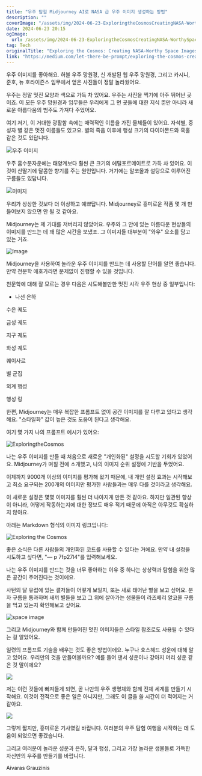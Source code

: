```yaml
---
title: "우주 탐험 Midjourney AI로 NASA 급 우주 이미지 생성하는 방법"
description: ""
coverImage: "/assets/img/2024-06-23-ExploringtheCosmosCreatingNASA-WorthySpaceImageswithMidjourneyAI_0.png"
date: 2024-06-23 20:15
ogImage: 
  url: /assets/img/2024-06-23-ExploringtheCosmosCreatingNASA-WorthySpaceImageswithMidjourneyAI_0.png
tag: Tech
originalTitle: "Exploring the Cosmos: Creating NASA-Worthy Space Images with Midjourney AI"
link: "https://medium.com/let-there-be-prompt/exploring-the-cosmos-creating-nasa-worthy-space-images-with-midjourney-ai-3cc2fe6804a9"
---
```



우주 이미지를 좋아해요. 허블 우주 망원경, 신 개발된 웹 우주 망원경, 그리고 카시니, 준호, 뉴 호라이즌스 임무에서 얻은 사진들이 정말 놀라웠어요.

우주는 정말 멋진 모양과 색으로 가득 차 있어요. 우주는 사진을 찍기에 아주 뛰어난 곳이죠. 이 모든 우주 망원경과 임무들은 우리에게 그 먼 곳들에 대한 지식 뿐만 아니라 새로운 아름다움의 범주도 가져다 주었어요.

여기 저기, 이 거대한 광활함 속에는 매력적인 이름을 가진 물체들이 있어요. 자석별, 중성자 별 같은 멋진 이름들도 있고요. 별의 죽음 이후에 행성 크기의 다이아몬드와 흑홀 같은 것도 있답니다.

![우주 이미지](/assets/img/2024-06-23-ExploringtheCosmosCreatingNASA-WorthySpaceImageswithMidjourneyAI_0.png)

<div class="content-ad"></div>

우주 흡수분자운에는 태양계보다 훨씬 큰 크기의 에틸포르메이트로 가득 차 있어요. 이것이 산딸기에 달콤한 향기를 주는 원인입니다. 거기에는 알코올과 설탕으로 이루어진 구름들도 있답니다.

![이미지](/assets/img/2024-06-23-ExploringtheCosmosCreatingNASA-WorthySpaceImageswithMidjourneyAI_1.png)

우리가 상상한 것보다 더 이상하고 예쁘답니다. Midjourney로 흥미로운 작품 몇 개 만들어보지 않으면 안 될 것 같아요.

Midjourney는 제 기대를 저버리지 않았어요. 우주와 그 안에 있는 아름다운 현상들의 이미지를 만드는 데 꽤 많은 시간을 보냈죠. 그 이미지들 대부분이 "와우" 요소를 담고 있는 거죠.

<div class="content-ad"></div>


![Image](/assets/img/2024-06-23-ExploringtheCosmosCreatingNASA-WorthySpaceImageswithMidjourneyAI_2.png)

Midjourney을 사용하여 놀라운 우주 이미지를 만드는 데 사용할 단어를 알면 좋습니다. 만약 천문학 애호가라면 문제없이 진행할 수 있을 것입니다.

천문학에 대해 잘 모르는 경우 다음은 시도해볼만한 멋진 시각 우주 현상 중 일부입니다:

- 나선 은하


<div class="content-ad"></div>

수은 궤도

금성 궤도

지구 궤도

화성 궤도

<div class="content-ad"></div>

퀘이사르

별 군집

외계 행성

행성 링

<div class="content-ad"></div>

한편, Midjourney는 매우 복잡한 프롬프트 없이 공간 이미지를 잘 다루고 있다고 생각해요. "스타일화" 값이 높은 것도 도움이 된다고 생각해요.

여기 몇 가지 나의 프롬프트 예시가 있어요:


![ExploringtheCosmos](/assets/img/2024-06-23-ExploringtheCosmosCreatingNASA-WorthySpaceImageswithMidjourneyAI_3.png)


나는 우주 이미지를 만들 때 처음으로 새로운 "개인화된" 설정을 시도할 기회가 있었어요. Midjourney가 며칠 전에 소개했고, 나의 이미지 순위 설정에 기반을 두었어요.

<div class="content-ad"></div>

이제까지 9000개 이상의 이미지를 평가해 왔기 때문에, 내 개인 설정 효과는 시작해보고 최소 요구되는 200개의 이미지만 평가한 사람들과는 매우 다를 것이라고 생각해요.

이 새로운 설정은 몇몇 이미지를 훨씬 더 나아지게 만든 것 같아요. 하지만 일관된 향상이 아니라, 어떻게 작동하는지에 대한 정보도 매우 적기 때문에 아직은 아무것도 확실하지 않아요.

아래는 Markdown 형식의 이미지 링크입니다:

![Exploring the Cosmos](/assets/img/2024-06-23-ExploringtheCosmosCreatingNASA-WorthySpaceImageswithMidjourneyAI_4.png)

좋은 소식은 다른 사람들의 개인화된 코드를 사용할 수 있다는 거에요. 만약 내 설정을 시도하고 싶다면, "— p 7fp27l4"를 입력해보세요.

<div class="content-ad"></div>

나는 우주 이미지를 만드는 것을 너무 좋아하는 이유 중 하나는 상상력과 탐험을 위한 많은 공간이 주어진다는 것이에요.

사턴의 달 유럽에 있는 갤저들이 어떻게 보일지, 또는 새로 태어난 별을 보고 싶어요. 분자 구름을 통과하며 새끼 별들을 보고 그 위에 살아가는 생물들이 라즈베리 알코올 구름을 먹고 있는지 확인해보고 싶어요.

![space image](/assets/img/2024-06-23-ExploringtheCosmosCreatingNASA-WorthySpaceImageswithMidjourneyAI_5.png)

그리고 Midjourney와 함께 만들어진 멋진 이미지들은 스타일 참조로도 사용될 수 있다는 걸 알았어요.

<div class="content-ad"></div>

일련의 프롬프트 기술을 배우는 것도 좋은 방법이에요. 누구나 호스헤드 성운에 대해 알고 있어요. 우리만의 것을 만들어볼까요? 예를 들어 댄서 성운이나 강아지 머리 성운 같은 것 말이에요?

![](/assets/img/2024-06-23-ExploringtheCosmosCreatingNASA-WorthySpaceImageswithMidjourneyAI_6.png)

저는 이런 것들에 빠져들게 되면, 곧 나만의 우주 생명체와 함께 전체 세계를 만들기 시작해요. 이것이 전적으로 좋은 일은 아니지만, 그래도 이 글을 쓸 시간이 더 적어지는 거 같아요.

![](/assets/img/2024-06-23-ExploringtheCosmosCreatingNASA-WorthySpaceImageswithMidjourneyAI_7.png)

<div class="content-ad"></div>

그렇게 짧지만, 흥미로운 기사였길 바랍니다. 여러분의 우주 탐험 여행을 시작하는 데 도움이 되었으면 좋겠습니다.

그리고 여러분이 놀라운 성운과 은하, 달과 행성, 그리고 가장 놀라운 생물들로 가득한 자신만의 우주를 만들기를 바랍니다.

Aivaras Grauzinis